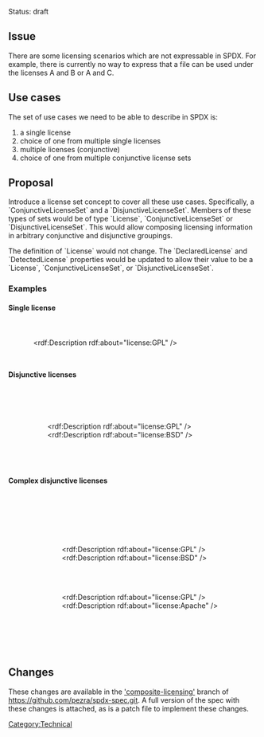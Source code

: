 Status: draft

## Issue

There are some licensing scenarios which are not expressable in SPDX.
For example, there is currently no way to express that a file can be
used under the licenses A and B or A and C.

## Use cases

The set of use cases we need to be able to describe in SPDX is:

1.  a single license
2.  choice of one from multiple single licenses
3.  multiple licenses (conjunctive)
4.  choice of one from multiple conjunctive license sets

## Proposal

Introduce a license set concept to cover all these use cases.
Specifically, a \`ConjunctiveLicenseSet\` and a
\`DisjunctiveLicenseSet\`. Members of these types of sets would be of
type \`License\`, \`ConjunctiveLicenseSet\` or
\`DisjunctiveLicenseSet\`. This would allow composing licensing
information in arbitrary conjunctive and disjunctive groupings.

The definition of \`License\` would not change. The \`DeclaredLicense\`
and \`DetectedLicense\` properties would be updated to allow their value
to be a \`License\`, \`ConjunctiveLicenseSet\`, or
\`DisjunctiveLicenseSet\`.

### Examples

#### Single license

`   `<Package>  
`     `<DeclaredLicense>  
`       `<rdf:Description rdf:about="license:GPL" />  
`     `</DeclaredLicense>  
`   `</Package>

#### Disjunctive licenses

`   `<Package>  
`     `<DeclaredLicense>  
`       `<ConjunctiveLicenseSet>  
`         `<licenses rdf:parseType="Collection">  
`           `<rdf:Description rdf:about="license:GPL" />  
`           `<rdf:Description rdf:about="license:BSD" />  
`         `</licenses>  
`       `</ConjunctiveLicenseSet>  
`     `</DeclaredLicense>  
`   `</Package>

#### Complex disjunctive licenses

`   `<Package>  
`     `<DeclaredLicense>  
`       `<DisjuntiveLicenseSet>  
`         `<licenses rdf:parseType="Collection">  
`           `<ConjunctiveLicenseSet>  
`             `<licenses rdf:parseType="Collection">  
`               `<rdf:Description rdf:about="license:GPL" />  
`               `<rdf:Description rdf:about="license:BSD" />  
`             `</licenses>  
`           `</ConjunctiveLicenseSet>  
`           `<ConjunctiveLicenseSet>  
`             `<licenses rdf:parseType="Collection">  
`               `<rdf:Description rdf:about="license:GPL" />  
`               `<rdf:Description rdf:about="license:Apache" />  
`             `</licenses>  
`           `</ConjunctiveLicenseSet>  
`         `</licenses>  
`       `</DisjuntiveLicenseSet>  
`     `</DeclaredLicense>  
`   `</Package>

## Changes

These changes are available in the
['composite-licensing'](https://github.com/pezra/spdx-spec/tree/compositeslicensing)
branch of <https://github.com/pezra/spdx-spec.git>. A full version of
the spec with these changes is attached, as is a patch file to implement
these changes.

[Category:Technical](Category:Technical "wikilink")
